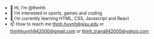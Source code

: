 - 👋 Hi, I’m @thinhh
- 👀 I’m interested in sports, games and coding
- 🌱 I’m currently learning HTML, CSS, Javascript and React 
- 📫 How to reach me thinh.huynh@sjsu.edu or thinhhuynh942000@gmail.com or thinh_trang942000@yahoo.com

<!---
thinhh/thinhh is a ✨ special ✨ repository because its `README.md` (this file) appears on your GitHub profile.
You can click the Preview link to take a look at your changes.
--->
